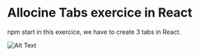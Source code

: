 # Allocine Tabs exercice in React

npm start 
in this exercice, we have to create 3 tabs in React.

![Alt Text](https://media.giphy.com/media/YFDotEjJaAbOegOIJ4/source.gif)
